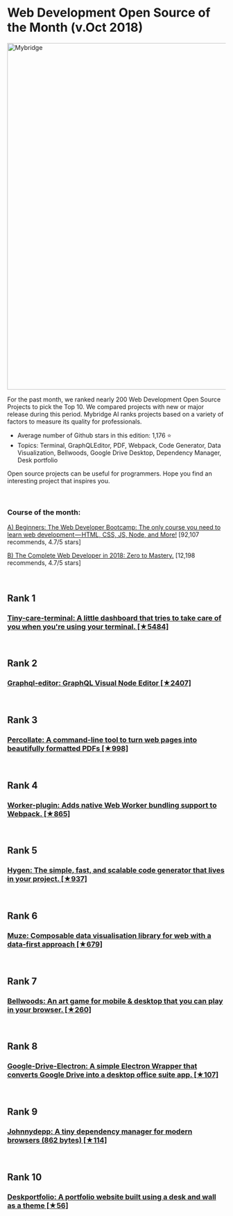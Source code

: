 # Web Development Open Source of the Month (v.Oct 2018)

<img src="Oct-WebDev-OpenSource.png" width="800" alt="Mybridge"></a>

For the past month, we ranked nearly 200 Web Development Open Source Projects to pick the Top 10. 
We compared projects with new or major release during this period. Mybridge AI ranks projects based on a variety of factors to measure its quality for professionals.

* Average number of Github stars in this edition: 1,176 ⭐️
* Topics: Terminal, GraphQLEditor, PDF, Webpack, Code Generator, Data Visualization, Bellwoods, Google Drive Desktop, Dependency Manager, Desk portfolio

Open source projects can be useful for programmers. Hope you find an interesting project that inspires you.

<br>

### Course of the month:

[A) Beginners: The Web Developer Bootcamp: The only course you need to learn web development — HTML, CSS, JS, Node, and More!](http://bit.ly/2EewLTH) [92,107 recommends, 4.7/5 stars]

[B) The Complete Web Developer in 2018: Zero to Mastery.](http://bit.ly/2sSZg5c) [12,198 recommends, 4.7/5 stars]



<br>

## Rank 1
### [Tiny-care-terminal:  A little dashboard that tries to take care of you when you're using your terminal. [★5484]](https://github.com/notwaldorf/tiny-care-terminal?utm_source=mybridge&utm_medium=blog&utm_campaign=read_more)


<br>

## Rank 2
### [Graphql-editor: GraphQL Visual Node Editor [★2407]](https://github.com/slothking-online/graphql-editor?utm_source=mybridge&utm_medium=blog&utm_campaign=read_more)


<br>

## Rank 3
### [Percollate: A command-line tool to turn web pages into beautifully formatted PDFs [★998]](https://github.com/danburzo/percollate?utm_source=mybridge&utm_medium=blog&utm_campaign=read_more)


<br>

## Rank 4
### [Worker-plugin:  Adds native Web Worker bundling support to Webpack. [★865]](https://github.com/GoogleChromeLabs/worker-plugin?utm_source=mybridge&utm_medium=blog&utm_campaign=read_more)


<br>

## Rank 5
### [Hygen: The simple, fast, and scalable code generator that lives in your project. [★937]](https://github.com/jondot/hygen?utm_source=mybridge&utm_medium=blog&utm_campaign=read_more)


<br>

## Rank 6
### [Muze: Composable data visualisation library for web with a data-first approach [★679]](https://github.com/chartshq/muze?utm_source=mybridge&utm_medium=blog&utm_campaign=read_more)


<br>

## Rank 7
### [Bellwoods: An art game for mobile & desktop that you can play in your browser. [★260]](https://github.com/mattdesl/bellwoods?utm_source=mybridge&utm_medium=blog&utm_campaign=read_more)


<br>

## Rank 8
### [Google-Drive-Electron: A simple Electron Wrapper that converts Google Drive into a desktop office suite app. [★107]](https://github.com/alexkim205/Google-Drive-Electron?utm_source=mybridge&utm_medium=blog&utm_campaign=read_more)


<br>

## Rank 9
### [Johnnydepp: A tiny dependency manager for modern browsers (862 bytes) [★114]](https://github.com/muicss/johnnydepp?utm_source=mybridge&utm_medium=blog&utm_campaign=read_more)


<br>

## Rank 10
### [Deskportfolio: A portfolio website built using a desk and wall as a theme [★56]](https://github.com/Chippd/deskportfolio?utm_source=mybridge&utm_medium=blog&utm_campaign=read_more)


                    
